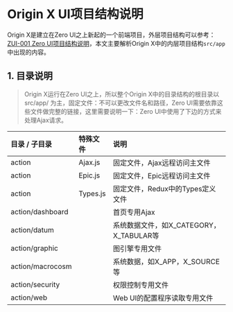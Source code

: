 # Origin X UI项目结构说明

Origin X是建立在Zero UI之上新起的一个前端项目，外层项目结构可以参考：[ZUI-001 Zero UI项目结构说明](/zero-ui/1-zero-uiji-ben-jiao-cheng/zui-001-zero-uixiang-mu-jie-gou-shuo-ming.md)，本文主要解析Origin X中的内层项目结构`src/app`中出现的内容。

## 1. 目录说明

> Origin X运行在Zero UI之上，所以整个Origin X中的目录结构的根目录以 src/app/ 为主，固定文件：不可以更改文件名和路径，Zero UI需要依靠这些文件做完整的链接，这里需要说明一下：Zero UI中使用了下边的方式来处理Ajax请求。

| 目录 / 子目录 | 特殊文件 | 说明 |
| :--- | :--- | :--- |
| action | Ajax.js | 固定文件，Ajax远程访问主文件 |
| action | Epic.js | 固定文件，Epic远程访问主文件 |
| action | Types.js | 固定文件，Redux中的Types定义文件 |
| action/dashboard |  | 首页专用Ajax |
| action/datum |  | 系统数据文件，如X\_CATEGORY，X\_TABULAR等 |
| action/graphic |  | 图引擎专用文件 |
| action/macrocosm |  | 系统数据，如X\_APP，X\_SOURCE等 |
| action/security |  | 权限控制专用文件 |
| action/web |  | Web UI的配置程序读取专用文件 |



